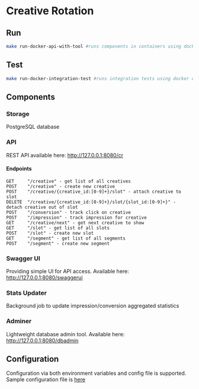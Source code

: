 # Сreative Rotation
## Run
```bash
make run-docker-api-with-tool #runs components in containers using docker-compose
```
## Test
```bash
make run-docker-integration-test #runs integration tests using docker containers
```
## Components
### Storage
PostgreSQL database
### API
REST API available here: http://127.0.0.1:8080/cr
#### Endpoints
```
GET     "/creative" - get list of all creatives
POST    "/creative" - create new creative
POST    "/creative/{creative_id:[0-9]+}/slot" - attach creative to slot
DELETE  "/creative/{creative_id:[0-9]+}/slot/{slot_id:[0-9]+}" - detach creative out of slot
POST    "/conversion" - track click on creative
POST    "/impression" - track impression for creative
GET     "/creative/next" - get next creative to show
GET     "/slot" - get list of all slots
POST    "/slot" - create new slot
GET     "/segment" - get list of all segments
POST    "/segment" - create new segment
```
### Swagger UI
Providing simple UI for API access. Available here: http://127.0.0.1:8080/swaggerui
### Stats Updater
Background job to update impression/conversion aggregated statistics
### Adminer
Lightweight database admin tool. Available here: http://127.0.0.1:8080/dbadmin
## Configuration
Configuration via both environment variables and config file is supported. Sample configuration file is [here](https://github.com/pls87/creative-rotation/blob/develop/configs/sample.toml)
